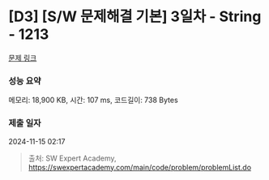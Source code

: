 # [D3] [S/W 문제해결 기본] 3일차 - String - 1213 

[문제 링크](https://swexpertacademy.com/main/code/problem/problemDetail.do?contestProbId=AV14P0c6AAUCFAYi) 

### 성능 요약

메모리: 18,900 KB, 시간: 107 ms, 코드길이: 738 Bytes

### 제출 일자

2024-11-15 02:17



> 출처: SW Expert Academy, https://swexpertacademy.com/main/code/problem/problemList.do